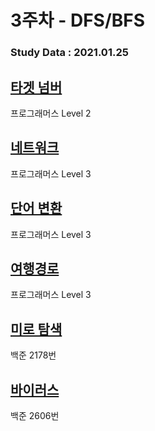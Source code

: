 # 3주차 - DFS/BFS

### Study Data : 2021.01.25

## [타겟 넘버](https://programmers.co.kr/learn/courses/30/lessons/43165)
프로그래머스 Level 2

## [네트워크](https://programmers.co.kr/learn/courses/30/lessons/43162)
프로그래머스 Level 3

## [단어 변환](https://programmers.co.kr/learn/courses/30/lessons/43163)
프로그래머스 Level 3 

## [여행경로](https://programmers.co.kr/learn/courses/30/lessons/43164)
프로그래머스 Level 3

## [미로 탐색](https://www.acmicpc.net/problem/2178)
백준 2178번

## [바이러스](https://www.acmicpc.net/problem/2606)
백준 2606번

